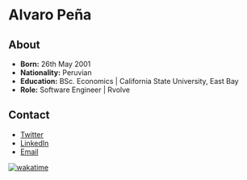 # Alvaro Peña

## About
- **Born:** 26th May 2001
- **Nationality:** Peruvian
- **Education:** BSc. Economics | California State University, East Bay
- **Role:** Software Engineer | Rvolve

## Contact
- [Twitter](https://twitter.com/alvropenaa)
- [LinkedIn](https://www.linkedin.com/in/alvropena/)
- [Email](mailto:me@alvropena.com)

[![wakatime](https://wakatime.com/badge/user/401cadbc-f50c-4d07-a590-a965437b8e94.svg)](https://wakatime.com/@401cadbc-f50c-4d07-a590-a965437b8e94)
